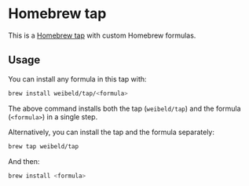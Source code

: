 # Homebrew tap

This is a [Homebrew tap](https://docs.brew.sh/Taps) with custom Homebrew formulas.

## Usage

You can install any formula in this tap with:

```bash
brew install weibeld/tap/<formula>
```

The above command installs both the tap (`weibeld/tap`) and the formula (`<formula>`) in a single step.

Alternatively, you can install the tap and the formula separately:

```bash
brew tap weibeld/tap
```

And then:

```bash
brew install <formula>
```
